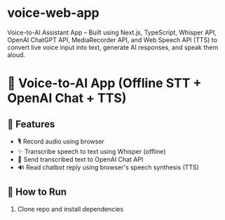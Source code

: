 # voice-web-app
Voice-to-AI Assistant App – Built using Next.js, TypeScript, Whisper API, OpenAI ChatGPT API, MediaRecorder API, and Web Speech API (TTS) to convert live voice input into text, generate AI responses, and speak them aloud.
# 🎤 Voice-to-AI App (Offline STT + OpenAI Chat + TTS)

## 🧠 Features
- 🎙 Record audio using browser
- ✨ Transcribe speech to text using Whisper (offline)
- 🤖 Send transcribed text to OpenAI Chat API
- 🔊 Read chatbot reply using browser's speech synthesis (TTS)

## 🚀 How to Run
1. Clone repo and install dependencies
```bash

